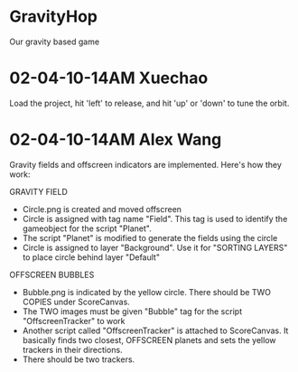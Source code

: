 # GravityHop
Our gravity based game

# 02-04-10-14AM Xuechao
Load the project, hit 'left' to release, and hit 'up' or 'down' to tune the orbit.

# 02-04-10-14AM Alex Wang
Gravity fields and offscreen indicators are implemented. Here's how they work:

GRAVITY FIELD
- Circle.png is created and moved offscreen
- Circle is assigned with tag name "Field". This tag is used to identify the gameobject for the script "Planet".
- The script "Planet" is modified to generate the fields using the circle
- Circle is assigned to layer "Background". Use it for "SORTING LAYERS" to place circle behind layer "Default"
 
OFFSCREEN BUBBLES
- Bubble.png is indicated by the yellow circle. There should be TWO COPIES under ScoreCanvas.
- The TWO images must be given "Bubble" tag for the script "OffscreenTracker" to work
- Another script called "OffscreenTracker" is attached to ScoreCanvas. It basically finds two closest, OFFSCREEN planets and sets the yellow trackers in their directions.
- There should be two trackers.
